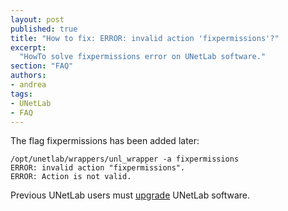 ```yaml
---
layout: post
published: true
title: "How to fix: ERROR: invalid action 'fixpermissions'?"
excerpt:
  "HowTo solve fixpermissions error on UNetLab software."
section: "FAQ"
authors:
- andrea
tags:
- UNetLab
- FAQ
---
```

The flag fixpermissions has been added later:

~~~
/opt/unetlab/wrappers/unl_wrapper -a fixpermissions
ERROR: invalid action "fixpermissions".
ERROR: Action is not valid.
~~~

Previous UNetLab users must [upgrade](/2014/11/upgrade-unetlab-installation/ "Upgrade UNetLab installation") UNetLab software.

